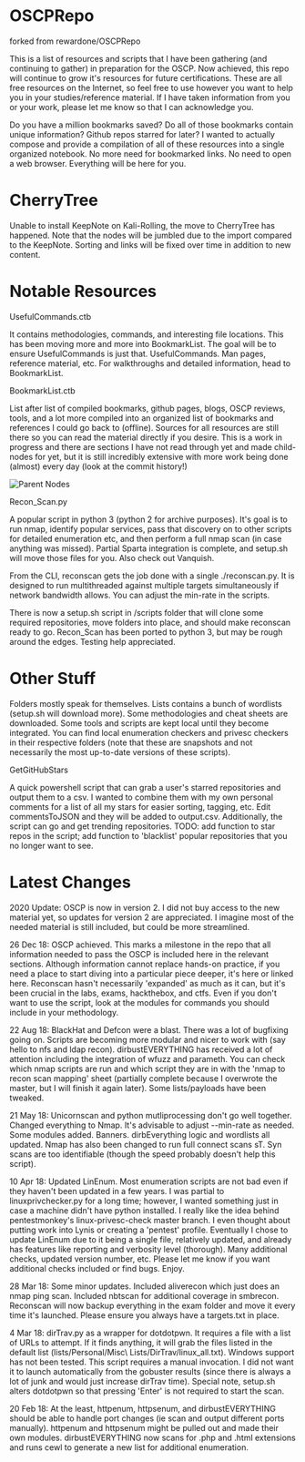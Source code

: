 # OSCPRepo
forked from rewardone/OSCPRepo

This is a list of resources and scripts that I have been gathering (and continuing to gather) in preparation for the OSCP. Now achieved, this repo will continue to grow it's resources for future certifications. These are all free resources on the Internet, so feel free to use however you want to help you in your studies/reference material. If I have taken information from you or your work, please let me know so that I can acknowledge you.

Do you have a million bookmarks saved? Do all of those bookmarks contain unique information? Github repos starred for later?
I wanted to actually compose and provide a compilation of all of these resources into a single organized notebook. No more need for bookmarked links. No need to open a web browser. Everything will be here for you.

# CherryTree

Unable to install KeepNote on Kali-Rolling, the move to CherryTree has happened. Note that the nodes will be jumbled due to the import compared to the KeepNote. Sorting and links will be fixed over time in addition to new content.

# Notable Resources
UsefulCommands.ctb

It contains methodologies, commands, and interesting file locations. This has been moving more and more into BookmarkList. The goal will be to ensure UsefulCommands is just that. UsefulCommands. Man pages, reference material, etc. For walkthroughs and detailed information, head to BookmarkList.

BookmarkList.ctb

List after list of compiled bookmarks, github pages, blogs, OSCP reviews, tools, and a lot more compiled into an organized list of bookmarks and references I could go back to (offline). Sources for all resources are still there so you can read the material directly if you desire. This is a work in progress and there are sections I have not read through yet and made child-nodes for yet, but it is still incredibly extensive with more work being done (almost) every day (look at the commit history!)

![Parent Nodes](https://github.com/rewardone/OSCPRepo/blob/master/CherryTrees/BookmarkList.png)

Recon_Scan.py

A popular script in python 3 (python 2 for archive purposes). It's goal is to run nmap, identify popular services, pass that discovery on to other scripts for detailed enumeration etc, and then perform a full nmap scan (in case anything was missed). Partial Sparta integration is complete, and setup.sh will move those files for you. Also check out Vanquish. 

From the CLI, reconscan gets the job done with a single ./reconscan.py. It is designed to run multithreaded against multiple targets simultaneously if network bandwidth allows. You can adjust the min-rate in the scripts.

There is now a setup.sh script in /scripts folder that will clone some required repositories, move folders into place, and should make reconscan ready to go. Recon_Scan has been ported to python 3, but may be rough around the edges. Testing help appreciated.


# Other Stuff

Folders mostly speak for themselves. Lists contains a bunch of wordlists (setup.sh will download more). Some methodologies and cheat sheets are downloaded. Some tools and scripts are kept local until they become integrated. You can find local enumeration checkers and privesc checkers in their respective folders (note that these are snapshots and not necessarily the most up-to-date versions of these scripts).

GetGitHubStars

A quick powershell script that can grab a user's starred repositories and output them to a csv. I wanted to combine them with my own personal comments for a list of all my stars for easier sorting, tagging, etc. Edit commentsToJSON and they will be added to output.csv. Additionally, the script can go and get trending repositories. TODO: add function to star repos in the script; add function to 'blacklist' popular repositories that you no longer want to see.

# Latest Changes
2020 Update: OSCP is now in version 2. I did not buy access to the new material yet, so updates for version 2 are appreciated. I imagine most of the needed material is still included, but could be more streamlined.

26 Dec 18: OSCP achieved. This marks a milestone in the repo that all information needed to pass the OSCP is included here in the relevant sections. Although information cannot replace hands-on practice, if you need a place to start diving into a particular piece deeper, it's here or linked here. Reconscan hasn't necessarily 'expanded' as much as it can, but it's been crucial in the labs, exams, hackthebox, and ctfs. Even if you don't want to use the script, look at the modules for commands you should include in your methodology. 

22 Aug 18: BlackHat and Defcon were a blast. There was a lot of bugfixing going on. Scripts are becoming more modular and nicer to work with (say hello to nfs and ldap recon). dirbustEVERYTHING has received a lot of attention including the integration of wfuzz and parameth. You can check which nmap scripts are run and which script they are in with the 'nmap to recon scan mapping' sheet (partially complete because I overwrote the master, but I will finish it again later). Some lists/payloads have been tweaked. 

21 May 18: Unicornscan and python mutliprocessing don't go well together. Changed everything to Nmap. It's advisable to adjust --min-rate as needed. Some modules added. Banners. dirbEverything logic and wordlists all updated. Nmap has also been changed to run full connect scans sT. Syn scans are too identifiable (though the speed probably doesn't help this script).

10 Apr 18: Updated LinEnum. Most enumeration scripts are not bad even if they haven't been updated in a few years. I was partial to linuxprivchecker.py for a long time; however, I wanted something just in case a machine didn't have python installed. I really like the idea behind pentestmonkey's linux-privesc-check master branch. I even thought about putting work into Lynis or creating a 'pentest' profile. Eventually I chose to update LinEnum due to it being a single file, relatively updated, and already has features like reporting and verbosity level (thorough). Many additional checks, updated version number, etc. Please let me know if you want additional checks included or find bugs. Enjoy.

28 Mar 18: Some minor updates. Included aliverecon which just does an nmap ping scan. Included nbtscan for additional coverage in smbrecon. Reconscan will now backup everything in the exam folder and move it every time it's launched. Please ensure you always have a targets.txt in place.

4 Mar 18: dirTrav.py as a wrapper for dotdotpwn. It requires a file with a list of URLs to attempt. If it finds anything, it will grab the files listed in the default list (lists/Personal/Misc\ Lists/DirTrav/linux_all.txt). Windows support has not been tested. This script requires a manual invocation. I did not want it to launch automatically from the gobuster results (since there is always a lot of junk and would just increase dirTrav time). Special note, setup.sh alters dotdotpwn so that pressing 'Enter' is not required to start the scan.

20 Feb 18: At the least, httpenum, httpsenum, and dirbustEVERYTHING should be able to handle port changes (ie scan and output different ports manually). httpenum and httpsenum might be pulled out and made their own modules. dirbustEVERYTHING now scans for .php and .html extensions and runs cewl to generate a new list for additional enumeration.
